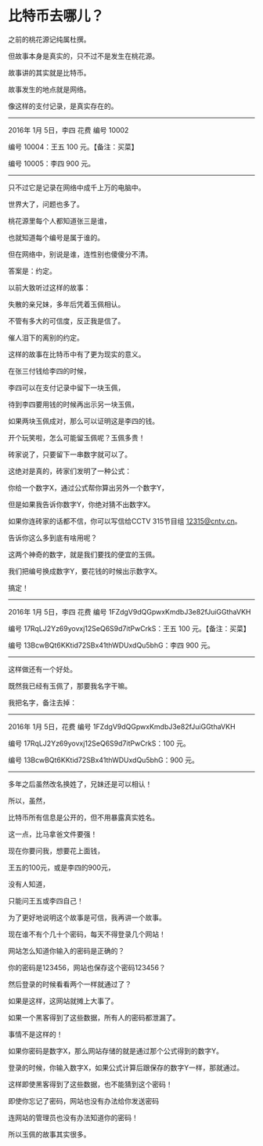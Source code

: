 # 比特币去哪儿？

之前的桃花源记纯属杜撰。

但故事本身是真实的，只不过不是发生在桃花源。

故事讲的其实就是比特币。

故事发生的地点就是网络。

像这样的支付记录，是真实存在的。

___
2016年 1月 5日，李四 花费 编号 10002

编号 10004：王五 100 元。【备注：买菜】

编号 10005：李四 900 元。

___

只不过它是记录在网络中成千上万的电脑中。

世界大了，问题也多了。

桃花源里每个人都知道张三是谁，

也就知道每个编号是属于谁的。

但在网络中，别说是谁，连性别也傻傻分不清。

答案是：约定。

以前大致听过这样的故事：

失散的亲兄妹，多年后凭着玉佩相认。

不管有多大的可信度，反正我是信了。

催人泪下的离别的约定。

这样的故事在比特币中有了更为现实的意义。

在张三付钱给李四的时候，

李四可以在支付记录中留下一块玉佩，

待到李四要用钱的时候再出示另一块玉佩，

如果两块玉佩成对，那么可以证明这是李四的钱。

开个玩笑啦，怎么可能留玉佩呢？玉佩多贵！

砖家说了，只要留下一串数字就可以了。

这绝对是真的，砖家们发明了一种公式：

你给一个数字X，通过公式帮你算出另外一个数字Y，

但是如果我告诉你数字Y，你绝对猜不出数字X。

如果你连砖家的话都不信，你可以写信给CCTV 315节目组 12315@cntv.cn。

告诉你这么多到底有啥用呢？

这两个神奇的数字，就是我们要找的便宜的玉佩。

我们把编号换成数字Y，要花钱的时候出示数字X。

搞定！

___
2016年 1月 5日，李四 花费 编号 1FZdgV9dQGpwxKmdbJ3e82fJuiGGthaVKH

编号 17RqLJ2Yz69yovxj12SeQ6S9d7itPwCrkS：王五 100 元。【备注：买菜】

编号 13BcwBQt6KKtid72SBx41thWDUxdQu5bhG：李四 900 元。

___

这样做还有一个好处。

既然我已经有玉佩了，那要我名字干嘛。

我把名字，备注去掉：
___
2016年 1月 5日，花费 编号 1FZdgV9dQGpwxKmdbJ3e82fJuiGGthaVKH

编号 17RqLJ2Yz69yovxj12SeQ6S9d7itPwCrkS：100 元。

编号 13BcwBQt6KKtid72SBx41thWDUxdQu5bhG：900 元。

___

多年之后虽然改名换姓了，兄妹还是可以相认！

所以，虽然，

比特币所有信息是公开的，但不用暴露真实姓名。

这一点，比马拿爸文件要强！

现在你要问我，想要花上面钱，

王五的100元，或是李四的900元，

没有人知道，

只能问王五或李四自己！

为了更好地说明这个故事是可信，我再讲一个故事。

现在谁不有个几十个密码，每天不得登录几个网站！

网站怎么知道你输入的密码是正确的？

你的密码是123456，网站也保存这个密码123456？

然后登录的时候看看两个一样就通过了？

如果是这样，这网站就摊上大事了。

如果一个黑客得到了这些数据，所有人的密码都泄漏了。

事情不是这样的！

如果你密码是数字X，那么网站存储的就是通过那个公式得到的数字Y。

登录的时候，你输入数字X，如果公式计算后跟保存的数字Y一样，那就通过。

这样即使黑客得到了这些数据，也不能猜到这个密码！

即使你忘记了密码，网站也没有办法给你发送密码

连网站的管理员也没有办法知道你的密码！

所以玉佩的故事其实很多。


